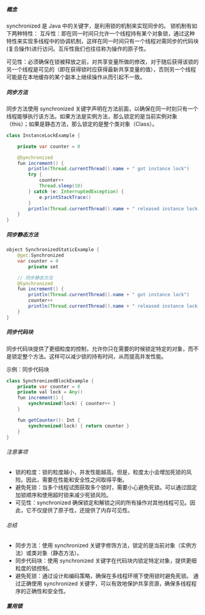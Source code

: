 ##### 概念
synchronized 是 Java 中的关键字，是利用锁的机制来实现同步的。
锁机制有如下两种特性：
互斥性：即在同一时间只允许一个线程持有某个对象锁，通过这种特性来实现多线程中的协调机制，这样在同一时间只有一个线程对需同步的代码块(复合操作)进行访问。互斥性我们也往往称为操作的原子性。

可见性：必须确保在锁被释放之前，对共享变量所做的修改，对于随后获得该锁的另一个线程是可见的（即在获得锁时应获得最新共享变量的值），否则另一个线程可能是在本地缓存的某个副本上继续操作从而引起不一致。



#####  同步方法
同步方法使用 synchronized 关键字声明在方法前面，以确保在同一时刻只有一个线程能够执行该方法。如果方法是实例方法，那么锁定的是当前实例对象（this）；如果是静态方法，那么锁定的是整个类对象（Class）。

```JAVA
class InstanceLockExample {

    private var counter = 0

    @Synchronized
    fun increment() {
        println(Thread.currentThread().name + " got instance lock")
        try {
            counter++
            Thread.sleep(10)
        } catch (e: InterruptedException) {
            e.printStackTrace()
        }
        println(Thread.currentThread().name + " released instance lock $counter ")
    }
}
```
##### 同步静态方法
``` JAVA
object SynchronizedStaticExample {
    @get:Synchronized
    var counter = 0
        private set

    // 同步静态方法
    @Synchronized
    fun increment() {
        println(Thread.currentThread().name + " got instance lock")
        counter++
        println(Thread.currentThread().name + " released instance lock $counter")
    }
}
```
##### 同步代码块
同步代码块提供了更细粒度的控制，允许你只在需要的时候锁定特定的对象，而不是锁定整个方法。这样可以减少锁的持有时间，从而提高并发性能。

示例：同步代码块
```JAVA
class SynchronizedBlockExample {
    private var counter = 0
    private val lock = Any()
    fun increment() {
        synchronized(lock) { counter++ }
    }

    fun getCounter(): Int {
        synchronized(lock) { return counter }
    }
}
```

###### 注意事项
-   锁的粒度：锁的粒度越小，并发性能越高。但是，粒度太小会增加死锁的风险。因此，需要在性能和安全性之间取得平衡。
-   避免死锁：当多个线程试图获取多个锁时，需要小心避免死锁。可以通过固定加锁顺序和使用超时锁来减少死锁风险。
-   可见性：synchronized 确保锁定和解锁之间的所有操作对其他线程可见。因此，它不仅提供了原子性，还提供了内存可见性。
###### 总结
-   同步方法：使用 synchronized 关键字修饰方法，锁定的是当前对象（实例方法）或类对象（静态方法）。
-   同步代码块：使用 synchronized 关键字在代码块内锁定特定对象，提供更细粒度的锁控制。
-   避免死锁：通过设计和编码策略，确保在多线程环境下使用锁时避免死锁。
通过正确使用 synchronized 关键字，可以有效地保护共享资源，确保多线程程序的正确性和安全性。


##### 重用锁

